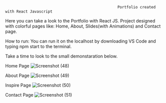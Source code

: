                                                       Portfolio created with React Javascript
Here you can take a look to the Portfolio with React JS. Project designed with colorful pages like: 
Home, About, Slides(with Animations) and Contact page.

How to run:
You can run it on the localhost by downloading VS Code and typing npm start to the terminal.

Take a time to look to the small demonstaration below.

Home Page 
![Screenshot (48)](https://user-images.githubusercontent.com/84046930/175780576-81889bb1-32b3-49e8-a481-baca05d1226f.png)

About Page
![Screenshot (49)](https://user-images.githubusercontent.com/84046930/175780739-b2dd90b5-698d-46cd-b501-dc39505e8047.png)

Inspire Page
![Screenshot (50)](https://user-images.githubusercontent.com/84046930/175780762-d6e2141c-9cef-4234-b57e-53bc75199012.png)

Contact Page
![Screenshot (51)](https://user-images.githubusercontent.com/84046930/175780769-e0f9d824-5636-473f-a60a-02364bbbac4d.png)
